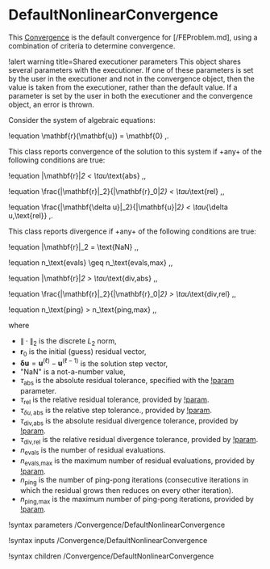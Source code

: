 # DefaultNonlinearConvergence

This [Convergence](Convergence/index.md) is the default convergence for
[/FEProblem.md], using a combination of criteria to determine convergence.

!alert warning title=Shared executioner parameters
This object shares several parameters with the executioner. If one of these
parameters is set by the user in the executioner and not in the convergence
object, then the value is taken from the executioner, rather than the default
value. If a parameter is set by the user in both the executioner and the convergence
object, an error is thrown.

Consider the system of algebraic equations:

!equation
\mathbf{r}(\mathbf{u}) = \mathbf{0} \,.

This class reports convergence of the solution to this system if
+any+ of the following conditions are true:

!equation
\|\mathbf{r}\|_2 < \tau_\text{abs} \,,

!equation
\frac{\|\mathbf{r}\|_2}{\|\mathbf{r}_0\|_2} < \tau_\text{rel} \,,

!equation
\frac{\|\mathbf{\delta u}\|_2}{\|\mathbf{u}\|_2} < \tau_{\delta u,\text{rel}} \,.

This class reports divergence if +any+ of the following conditions are true:

!equation
\|\mathbf{r}\|_2 = \text{NaN} \,,

!equation
n_\text{evals} \geq n_\text{evals,max} \,,

!equation
\|\mathbf{r}\|_2 > \tau_\text{div,abs} \,,

!equation
\frac{\|\mathbf{r}\|_2}{\|\mathbf{r}_0\|_2} > \tau_\text{div,rel} \,,

!equation
n_\text{ping} > n_\text{ping,max} \,,

where

- $\|\cdot\|_2$ is the discrete $L_2$ norm,
- $\mathbf{r}_0$ is the initial (guess) residual vector,
- $\mathbf{\delta u} = \mathbf{u}^{(\ell)} - \mathbf{u}^{(\ell-1)}$ is the solution step vector,
- "NaN" is a not-a-number value,
- $\tau_\text{abs}$ is the absolute residual tolerance, specified with the
  [!param](/Convergence/DefaultNonlinearConvergence/nl_abs_tol) parameter.
- $\tau_\text{rel}$ is the relative residual tolerance, provided by
  [!param](/Convergence/DefaultNonlinearConvergence/nl_rel_tol).
- $\tau_{\delta u,\text{abs}}$ is the relative step tolerance., provided by
  [!param](/Convergence/DefaultNonlinearConvergence/nl_rel_step_tol).
- $\tau_\text{div,abs}$ is the absolute residual divergence tolerance, provided by
  [!param](/Convergence/DefaultNonlinearConvergence/nl_abs_div_tol).
- $\tau_\text{div,rel}$ is the relative residual divergence tolerance, provided by
  [!param](/Convergence/DefaultNonlinearConvergence/nl_div_tol).
- $n_\text{evals}$ is the number of residual evaluations.
- $n_\text{evals,max}$ is the maximum number of residual evaluations, provided by
  [!param](/Convergence/DefaultNonlinearConvergence/nl_max_funcs).
- $n_\text{ping}$ is the number of ping-pong iterations (consecutive iterations in which the residual grows then reduces on every other iteration).
- $n_\text{ping,max}$ is the maximum number of ping-pong iterations, provided by
  [!param](/Convergence/DefaultNonlinearConvergence/n_max_nonlinear_pingpong).

!syntax parameters /Convergence/DefaultNonlinearConvergence

!syntax inputs /Convergence/DefaultNonlinearConvergence

!syntax children /Convergence/DefaultNonlinearConvergence
